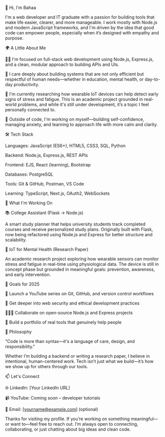 👋 Hi, I'm Bahaa

I'm a web developer and IT graduate with a passion for building tools that make life easier, clearer, and more manageable. I work mostly with Node.js and modern JavaScript frameworks, and I'm driven by the idea that good code can empower people, especially when it’s designed with empathy and purpose.

🌍 A Little About Me

👨‍💻 I'm focused on full-stack web development using Node.js, Express.js, and a clean, modular approach to building APIs and UIs.

💬 I care deeply about building systems that are not only efficient but respectful of human needs—whether in education, mental health, or day-to-day productivity.

🧠 I'm currently researching how wearable IoT devices can help detect early signs of stress and fatigue. This is an academic project grounded in real-world problems, and while it's still under development, it’s a topic I feel personally connected to.

🌱 Outside of code, I'm working on myself—building self-confidence, managing anxiety, and learning to approach life with more calm and clarity.

🛠 Tech Stack

Languages: JavaScript (ES6+), HTML5, CSS3, SQL, Python

Backend: Node.js, Express.js, REST APIs

Frontend: EJS, React (learning), Bootstrap

Databases: PostgreSQL

Tools: Git & GitHub, Postman, VS Code

Learning: TypeScript, Next.js, OAuth2, WebSockets

🚀 What I'm Working On

📚 College Assistant (Flask → Node.js)

A smart study planner that helps university students track completed courses and receive personalized study plans. Originally built with Flask, now being refactored using Node.js and Express for better structure and scalability.

🧠 IoT for Mental Health (Research Paper)

An academic research project exploring how wearable sensors can monitor stress and fatigue in real-time using physiological data. The device is still in concept phase but grounded in meaningful goals: prevention, awareness, and early intervention.

🎯 Goals for 2025

🎥 Launch a YouTube series on Git, GitHub, and version control workflows

🔐 Get deeper into web security and ethical development practices

🧑‍🤝‍🧑 Collaborate on open-source Node.js and Express projects

🧰 Build a portfolio of real tools that genuinely help people

🧭 Philosophy

"Code is more than syntax—it's a language of care, design, and responsibility."

Whether I’m building a backend or writing a research paper, I believe in intentional, human-centered work. Tech isn’t just what we build—it’s how we show up for others through our tools.

📫 Let's Connect

🌐 LinkedIn: [Your LinkedIn URL]

📹 YouTube: Coming soon – developer tutorials

📧 Email: [yourname@example.com] (optional)

Thanks for visiting my profile. If you’re working on something meaningful—or want to—feel free to reach out. I’m always open to connecting, collaborating, or just chatting about big ideas and clean code.
